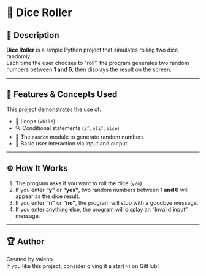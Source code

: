 # 🎲 Dice Roller

## 📝 Description
**Dice Roller** is a simple Python project that simulates rolling two dice randomly.  
Each time the user chooses to “roll”, the program generates two random numbers between **1 and 6**, then displays the result on the screen.

---

## 🧩 Features & Concepts Used
This project demonstrates the use of:
* 🔁 Loops (`while`)
* 🔍 Conditional statements (`if`, `elif`, `else`)
* 🎲 The `random` module to generate random numbers
* 💬 Basic user interaction via input and output

---

## ⚙️ How It Works
1. The program asks if you want to roll the dice (`y/n`).
2. If you enter **“y”** or **“yes”**, two random numbers between **1 and 6** will appear as the dice result.
3. If you enter **“n”** or **“no”**, the program will stop with a goodbye message.
4. If you enter anything else, the program will display an “Invalid input” message.

---

## 🏆 Author
Created by valeno <br>
If you like this project, consider giving it a star(⭐) on GitHub!

